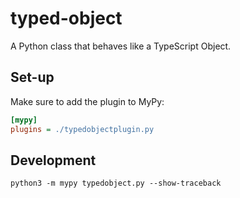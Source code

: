 # typed-object
A Python class that behaves like a TypeScript Object.

## Set-up
Make sure to add the plugin to MyPy:
```ini
[mypy]
plugins = ./typedobjectplugin.py
```


## Development
```shell
python3 -m mypy typedobject.py --show-traceback
```


